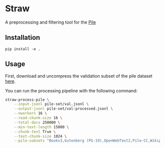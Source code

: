 # Straw

A preprocessing and filtering tool for the [Pile](https://pile.eleuther.ai/)

## Installation

```
pip install -e .
```

## Usage

First, download and uncompress the validation subset of the pile dataset [here](https://pile.eleuther.ai/). 

You can run the processing pipeline with the following command:

```bash
straw-process-pile \
    --input-jsonl pile-set/val.jsonl \
    --output-jsonl pile-set/val-processed.jsonl \
    --nworkers 16 \
    --read-chunk-size 16 \
    --total-docs 250000 \
    --min-text-length 15000 \
    --chunk-text True \
    --text-chunk-size 1024 \
    --pile-subsets "Books3,Gutenberg (PG-19),OpenWebText2,Pile-CC,Wikipedia (en)"
```
